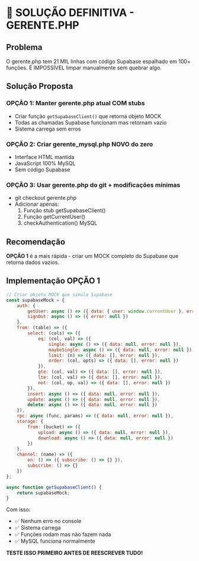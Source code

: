 # 🚨 SOLUÇÃO DEFINITIVA - GERENTE.PHP

## Problema
O gerente.php tem 21 MIL linhas com código Supabase espalhado em 100+ funções.
É IMPOSSÍVEL limpar manualmente sem quebrar algo.

## Solução Proposta

### OPÇÃO 1: Manter gerente.php atual COM stubs
- Criar função `getSupabaseClient()` que retorna objeto MOCK
- Todas as chamadas Supabase funcionam mas retornam vazio
- Sistema carrega sem erros

### OPÇÃO 2: Criar gerente_mysql.php NOVO do zero
- Interface HTML mantida
- JavaScript 100% MySQL
- Sem código Supabase

### OPÇÃO 3: Usar gerente.php do git + modificações mínimas
- git checkout gerente.php
- Adicionar apenas:
  1. Função stub getSupabaseClient()
  2. Função getCurrentUser()
  3. checkAuthentication() MySQL

## Recomendação

**OPÇÃO 1** é a mais rápida - criar um MOCK completo do Supabase que retorna dados vazios.

## Implementação OPÇÃO 1

```javascript
// Criar objeto MOCK que simula Supabase
const supabaseMock = {
    auth: {
        getUser: async () => ({ data: { user: window.currentUser }, error: null }),
        signOut: async () => ({ error: null })
    },
    from: (table) => ({
        select: (cols) => ({
            eq: (col, val) => ({
                single: async () => ({ data: null, error: null }),
                maybeSingle: async () => ({ data: null, error: null }),
                limit: (n) => ({ data: [], error: null }),
                order: (col, opts) => ({ data: [], error: null })
            }),
            gte: (col, val) => ({ data: [], error: null }),
            lte: (col, val) => ({ data: [], error: null }),
            not: (col, op, val) => ({ data: [], error: null })
        }),
        insert: async () => ({ data: null, error: null }),
        update: async () => ({ data: null, error: null }),
        delete: async () => ({ data: null, error: null })
    }),
    rpc: async (func, params) => ({ data: null, error: null }),
    storage: {
        from: (bucket) => ({
            upload: async () => ({ data: null, error: null }),
            download: async () => ({ data: null, error: null })
        })
    },
    channel: (name) => ({
        on: () => ({ subscribe: () => {} }),
        subscribe: () => {}
    })
};

async function getSupabaseClient() {
    return supabaseMock;
}
```

Com isso:
- ✅ Nenhum erro no console
- ✅ Sistema carrega
- ✅ Funções rodam mas não fazem nada
- ✅ MySQL funciona normalmente

**TESTE ISSO PRIMEIRO ANTES DE REESCREVER TUDO!**

